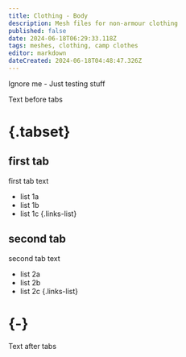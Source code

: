 ```yaml
---
title: Clothing - Body
description: Mesh files for non-armour clothing
published: false
date: 2024-06-18T06:29:33.118Z
tags: meshes, clothing, camp clothes
editor: markdown
dateCreated: 2024-06-18T04:48:47.326Z
---
```


Ignore me - Just testing stuff

Text before tabs

# {.tabset}
## first tab
first tab text
- list 1a
- list 1b
- list 1c
{.links-list}
## second tab
second tab text
- list 2a
- list 2b
- list 2c
{.links-list}
# {-}

Text after tabs